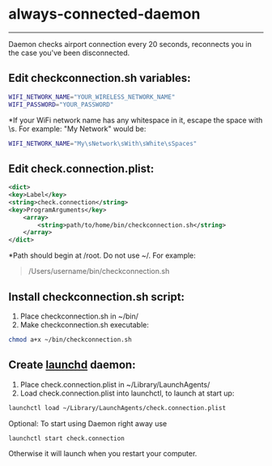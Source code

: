 always-connected-daemon
=======================
---

Daemon checks airport connection every 20 seconds, reconnects you in the case you've been disconnected.

Edit checkconnection.sh variables:
---

```bash
WIFI_NETWORK_NAME="YOUR_WIRELESS_NETWORK_NAME"
WIFI_PASSWORD="YOUR_PASSWORD"
```

*If your WiFi network name has any whitespace in it, escape the space with \s. For example:
"My Network" would be:

```bash
WIFI_NETWORK_NAME="My\sNetwork\sWith\sWhite\sSpaces"
```

Edit check.connection.plist:
---
```xml
<dict>
<key>Label</key>
<string>check.connection</string>
<key>ProgramArguments</key>
    <array>
        <string>path/to/home/bin/checkconnection.sh</string>
    </array>
</dict>
```

*Path should begin at /root. Do not use ~/. For example: 

> /Users/username/bin/checkconnection.sh

Install checkconnection.sh script:
---

1. Place checkconnection.sh in ~/bin/
2. Make checkconnection.sh executable:

```bash
chmod a+x ~/bin/checkconnection.sh
```

Create [launchd][appleDoc] daemon:
---

1. Place check.connection.plist in ~/Library/LaunchAgents/
2. Load check.connection.plist into launchctl, to launch at start up:

```bash
launchctl load ~/Library/LaunchAgents/check.connection.plist
```

Optional: To start using Daemon right away use 

```bash
launchctl start check.connection
```

Otherwise it will launch when you restart your computer.

[appleDoc]: https://developer.apple.com/library/mac/#documentation/Darwin/Reference/ManPages/man8/launchd.8.html
